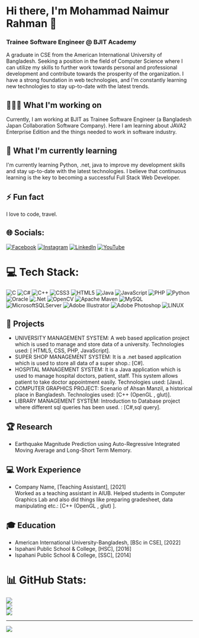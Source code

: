 <h1>Hi there, I'm Mohammad Naimur Rahman 👋</h1>
<h3 align="left">Trainee Software Engineer @ BJIT Academy</h3>
A graduate in CSE from the American International University of Bangladesh. Seeking a position in the field of Computer Science where I can utilize my skills to further work towards personal and professional development and contribute towards the prosperity of the organization. I have a strong foundation in web technologies, and I'm constantly learning new technologies to stay up-to-date with the latest trends.

## 👨🏽‍💻 What I'm working on
Currently, I am working at BJIT as Trainee Software Engineer (a Bangladesh Japan Collaboration Software Company). Here I am learning about JAVA2 Enterprise Edition and the things needed to work in software industry.

## 🧠 What I'm currently learning
I'm currently learning Python, .net, java to improve my development skills and stay up-to-date with the latest technologies. I believe that continuous learning is the key to becoming a successful Full Stack Web Developer.

## ⚡ Fun fact
I love to code, travel.


## 🌐 Socials:
[![Facebook](https://img.shields.io/badge/Facebook-%231877F2.svg?logo=Facebook&logoColor=white)](https://facebook.com/naimul.rahman.alif) [![Instagram](https://img.shields.io/badge/Instagram-%23E4405F.svg?logo=Instagram&logoColor=white)](https://instagram.com/naimur_rahman_alif) [![LinkedIn](https://img.shields.io/badge/LinkedIn-%230077B5.svg?logo=linkedin&logoColor=white)](https://linkedin.com/in/naimur864) [![YouTube](https://img.shields.io/badge/YouTube-%23FF0000.svg?logo=YouTube&logoColor=white)](https://youtube.com/@naimurrahman) 

# 💻 Tech Stack:
![C](https://img.shields.io/badge/c-%2300599C.svg?style=for-the-badge&logo=c&logoColor=white) ![C#](https://img.shields.io/badge/c%23-%23239120.svg?style=for-the-badge&logo=c-sharp&logoColor=white) ![C++](https://img.shields.io/badge/c++-%2300599C.svg?style=for-the-badge&logo=c%2B%2B&logoColor=white) ![CSS3](https://img.shields.io/badge/css3-%231572B6.svg?style=for-the-badge&logo=css3&logoColor=white) ![HTML5](https://img.shields.io/badge/html5-%23E34F26.svg?style=for-the-badge&logo=html5&logoColor=white) ![Java](https://img.shields.io/badge/java-%23ED8B00.svg?style=for-the-badge&logo=java&logoColor=white) ![JavaScript](https://img.shields.io/badge/javascript-%23323330.svg?style=for-the-badge&logo=javascript&logoColor=%23F7DF1E) ![PHP](https://img.shields.io/badge/php-%23777BB4.svg?style=for-the-badge&logo=php&logoColor=white) ![Python](https://img.shields.io/badge/python-3670A0?style=for-the-badge&logo=python&logoColor=ffdd54) ![Oracle](https://img.shields.io/badge/Oracle-F80000?style=for-the-badge&logo=oracle&logoColor=white) ![.Net](https://img.shields.io/badge/.NET-5C2D91?style=for-the-badge&logo=.net&logoColor=white) ![OpenCV](https://img.shields.io/badge/opencv-%23white.svg?style=for-the-badge&logo=opencv&logoColor=white) ![Apache Maven](https://img.shields.io/badge/Apache%20Maven-C71A36?style=for-the-badge&logo=Apache%20Maven&logoColor=white) ![MySQL](https://img.shields.io/badge/mysql-%2300f.svg?style=for-the-badge&logo=mysql&logoColor=white) ![MicrosoftSQLServer](https://img.shields.io/badge/Microsoft%20SQL%20Sever-CC2927?style=for-the-badge&logo=microsoft%20sql%20server&logoColor=white) ![Adobe Illustrator](https://img.shields.io/badge/adobeillustrator-%23FF9A00.svg?style=for-the-badge&logo=adobeillustrator&logoColor=white) ![Adobe Photoshop](https://img.shields.io/badge/adobephotoshop-%2331A8FF.svg?style=for-the-badge&logo=adobephotoshop&logoColor=white) ![LINUX](https://img.shields.io/badge/Linux-FCC624?style=for-the-badge&logo=linux&logoColor=black)

## 🌟 Projects
 -  UNIVERSITY MANAGEMENT SYSTEM: A web based application project which is used to manage and store data of a university. Technologies used: [ HTML5, CSS, PHP, JavaScript].
 -  SUPER SHOP MANAGEMENT SYSTEM: It is a .net based application which is used to store all data of a super shop.: [C#].
 -  HOSPITAL MANAGEMENT SYSTEM: It is a Java application which is used to manage hospital doctors, patient, staff. This system 
allows patient to take doctor appointment easily. Technologies used: [Java].
 -   COMPUTER GRAPHICS PROJECT: Scenario of Ahsan Manzil, a historical place in Bangladesh. Technologies used: [C++ (OpenGL , glut)].
 -   LIBRARY MANAGEMENT SYSTEM: Introduction to Database project where different sql queries has been used.
: [C#,sql query].

## 🏆 Research
 -   Earthquake Magnitude Prediction using Auto-Regressive Integrated Moving Average and Long-Short 
Term Memory.

## 💻 Work Experience
- Company Name, [Teaching Assistant], [2021]<br />
  Worked as a teaching assistant in AIUB. Helped students in Computer Graphics Lab and also did things like preparing gradesheet, data manipulating etc.: [C++ (OpenGL , glut)
].

## 🎓 Education
- American International University-Bangladesh, [BSc in CSE], [2022]
- Ispahani Public School & College, [HSC], [2016]
- Ispahani Public School & College, [SSC], [2014]

<!-- ## 💻 Coding
- [Codeforces], [naimur864] -->

# 📊 GitHub Stats:
![](https://github-readme-stats.vercel.app/api?username=NaimulRahman&theme=dark&hide_border=false&include_all_commits=false&count_private=false)<br/>
![](https://github-readme-streak-stats.herokuapp.com/?user=NaimulRahman&theme=dark&hide_border=false)<br/>
![](https://github-readme-stats.vercel.app/api/top-langs/?username=NaimulRahman&theme=dark&hide_border=false&include_all_commits=false&count_private=false&layout=compact)

---
[![](https://visitcount.itsvg.in/api?id=NaimulRahman&icon=0&color=0)](https://visitcount.itsvg.in)

<!-- Proudly created with GPRM ( https://gprm.itsvg.in ) -->
